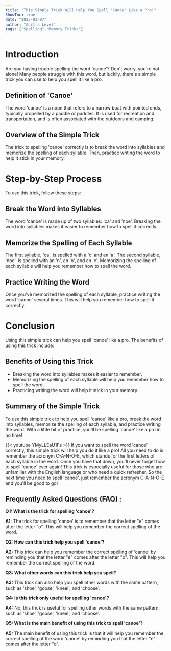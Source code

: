 ```yaml
---
title: "This Simple Trick Will Help You Spell 'Canoe' Like a Pro!"
ShowToc: true 
date: "2023-03-07"
author: "Anitra Level" 
tags: ["Spelling","Memory Tricks"]
---
```

# Introduction
Are you having trouble spelling the word 'canoe'? Don't worry, you're not alone! Many people struggle with this word, but luckily, there's a simple trick you can use to help you spell it like a pro.

## Definition of 'Canoe'
The word 'canoe' is a noun that refers to a narrow boat with pointed ends, typically propelled by a paddle or paddles. It is used for recreation and transportation, and is often associated with the outdoors and camping.

## Overview of the Simple Trick
The trick to spelling 'canoe' correctly is to break the word into syllables and memorize the spelling of each syllable. Then, practice writing the word to help it stick in your memory.

# Step-by-Step Process
To use this trick, follow these steps:

## Break the Word into Syllables
The word 'canoe' is made up of two syllables: 'ca' and 'noe'. Breaking the word into syllables makes it easier to remember how to spell it correctly.

## Memorize the Spelling of Each Syllable
The first syllable, 'ca', is spelled with a 'c' and an 'a'. The second syllable, 'noe', is spelled with an 'n', an 'o', and an 'e'. Memorizing the spelling of each syllable will help you remember how to spell the word.

## Practice Writing the Word
Once you've memorized the spelling of each syllable, practice writing the word 'canoe' several times. This will help you remember how to spell it correctly.

# Conclusion
Using this simple trick can help you spell 'canoe' like a pro. The benefits of using this trick include: 

## Benefits of Using this Trick
- Breaking the word into syllables makes it easier to remember.
- Memorizing the spelling of each syllable will help you remember how to spell the word.
- Practicing writing the word will help it stick in your memory.

## Summary of the Simple Trick
To use this simple trick to help you spell 'canoe' like a pro, break the word into syllables, memorize the spelling of each syllable, and practice writing the word. With a little bit of practice, you'll be spelling 'canoe' like a pro in no time!

{{< youtube YMyLLEaU1Fs >}} 
If you want to spell the word 'canoe' correctly, this simple trick will help you do it like a pro! All you need to do is remember the acronym C-A-N-O-E, which stands for the first letters of each syllable in the word. Once you have that down, you'll never forget how to spell 'canoe' ever again! This trick is especially useful for those who are unfamiliar with the English language or who need a quick refresher. So the next time you need to spell 'canoe', just remember the acronym C-A-N-O-E and you'll be good to go!

## Frequently Asked Questions (FAQ) :
**Q1: What is the trick for spelling 'canoe'?**

**A1:** The trick for spelling 'canoe' is to remember that the letter "e" comes after the letter "o". This will help you remember the correct spelling of the word.

**Q2: How can this trick help you spell 'canoe'?**

**A2:** This trick can help you remember the correct spelling of 'canoe' by reminding you that the letter "e" comes after the letter "o". This will help you remember the correct spelling of the word.

**Q3: What other words can this trick help you spell?**

**A3:** This trick can also help you spell other words with the same pattern, such as 'shoe', 'goose', 'kneel', and 'choose'.

**Q4: Is this trick only useful for spelling 'canoe'?**

**A4:** No, this trick is useful for spelling other words with the same pattern, such as 'shoe', 'goose', 'kneel', and 'choose'.

**Q5: What is the main benefit of using this trick to spell 'canoe'?**

**A5:** The main benefit of using this trick is that it will help you remember the correct spelling of the word 'canoe' by reminding you that the letter "e" comes after the letter "o".





